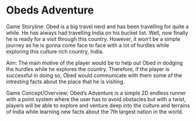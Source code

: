# Obeds Adventure
Game Storyline:
Obed is a big travel nerd and has been travelling for quite a while. He has always had travelling India on his bucket list. Well, now finally he is ready for a visit through this country. However, it won’t be a simple journey as he is gonna come face to face with a lot of hurdles while exploring this culture rich country, India. 

Aim:
The main motive of the player would be to help out Obed in dodging the hurdles while he explores the country. Therefore, if the player is successful in doing so, Obed would communicate with them some of the intresting facts about the place that he is visiting.

Game Concept/Overview:
Obed’s Adventure is a simple 2D endless runner with a point system where the user has to avoid obstacles but with a twist, players will be able to explore and venture deep into the culture and terrains of India while learning new facts about the 7th largest nation in the world.



